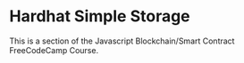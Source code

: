 # Hardhat Simple Storage

This is a section of the Javascript Blockchain/Smart Contract FreeCodeCamp Course.

